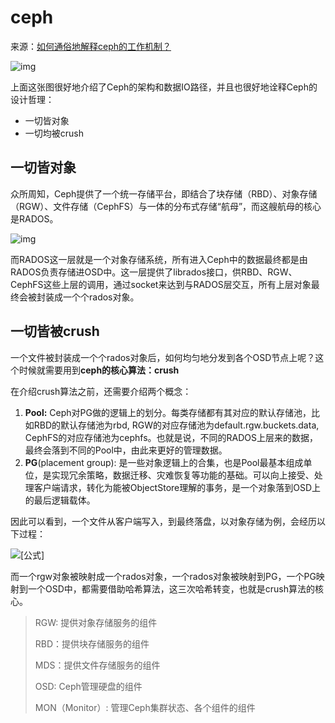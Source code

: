 # ceph

来源：[如何通俗地解释ceph的工作机制？](https://www.zhihu.com/question/50803995/answer/468830791)

![img](https://pic3.zhimg.com/80/v2-c9c16ce81abfa19c89cd080e48d52168_720w.jpg?source=1940ef5c)

上面这张图很好地介绍了Ceph的架构和数据IO路径，并且也很好地诠释Ceph的设计哲理：

- 一切皆对象
- 一切均被crush

## 一切皆对象

众所周知，Ceph提供了一个统一存储平台，即结合了块存储（RBD）、对象存储（RGW）、文件存储（CephFS）与一体的分布式存储“航母”，而这艘航母的核心是RADOS。

![img](https://pica.zhimg.com/50/v2-0240cde36ecdea288a425eb016501f2b_720w.jpg?source=1940ef5c)

而RADOS这一层就是一个对象存储系统，所有进入Ceph中的数据最终都是由RADOS负责存储进OSD中。这一层提供了librados接口，供RBD、RGW、CephFS这些上层的调用，通过socket来达到与RADOS层交互，所有上层对象最终会被封装成一个个rados对象。

## 一切皆被crush

一个文件被封装成一个个rados对象后，如何均匀地分发到各个OSD节点上呢？这个时候就需要用到**ceph的核心算法：crush**

在介绍crush算法之前，还需要介绍两个概念：

1. **Pool:** Ceph对PG做的逻辑上的划分。每类存储都有其对应的默认存储池，比如RBD的默认存储池为rbd, RGW的对应存储池为default.rgw.buckets.data, CephFS的对应存储池为cephfs。也就是说，不同的RADOS上层来的数据，最终会落到不同的Pool中，由此来更好的管理数据。
2. **PG**(placement group): 是一些对象逻辑上的合集，也是Pool最基本组成单位，是实现冗余策略，数据迁移、灾难恢复等功能的基础。可以向上接受、处理客户端请求，转化为能被ObjectStore理解的事务，是一个对象落到OSD上的最后逻辑载体。

因此可以看到，一个文件从客户端写入，到最终落盘，以对象存储为例，会经历以下过程：

![[公式]](https://www.zhihu.com/equation?tex=rgw%5C+object%5C+-%3E%5C+rados+%5C+object%5C+-%3E%5C+pool%5C+-%3E%5C+pg%5C+-%3E%5C+osd%5C%5C)

而一个rgw对象被映射成一个rados对象，一个rados对象被映射到PG，一个PG映射到一个OSD中，都需要借助哈希算法，这三次哈希转变，也就是crush算法的核心。

> RGW: 提供对象存储服务的组件
>
> RBD：提供块存储服务的组件
>
> MDS：提供文件存储服务的组件
>
> OSD: Ceph管理硬盘的组件
>
> MON（Monitor）: 管理Ceph集群状态、各个组件的组件
